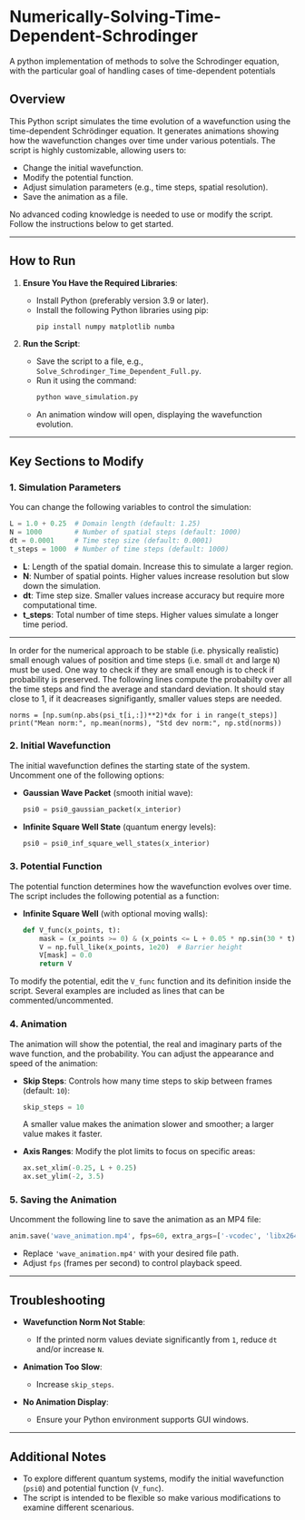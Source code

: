 # Numerically-Solving-Time-Dependent-Schrodinger
A python implementation of methods to solve the Schrodinger equation, with the particular goal of handling cases of time-dependent potentials

## Overview
This Python script simulates the time evolution of a wavefunction using the time-dependent Schrödinger equation. It generates animations showing how the wavefunction changes over time under various potentials. The script is highly customizable, allowing users to:

- Change the initial wavefunction.
- Modify the potential function.
- Adjust simulation parameters (e.g., time steps, spatial resolution).
- Save the animation as a file.

No advanced coding knowledge is needed to use or modify the script. Follow the instructions below to get started.

---

## How to Run

1. **Ensure You Have the Required Libraries**:
   - Install Python (preferably version 3.9 or later).
   - Install the following Python libraries using pip:
     ```bash
     pip install numpy matplotlib numba
     ```

2. **Run the Script**:
   - Save the script to a file, e.g., `Solve_Schrodinger_Time_Dependent_Full.py`.
   - Run it using the command:
     ```bash
     python wave_simulation.py
     ```
   - An animation window will open, displaying the wavefunction evolution.

---

## Key Sections to Modify

### 1. **Simulation Parameters**

You can change the following variables to control the simulation:

```python
L = 1.0 + 0.25  # Domain length (default: 1.25)
N = 1000        # Number of spatial steps (default: 1000)
dt = 0.0001     # Time step size (default: 0.0001)
t_steps = 1000  # Number of time steps (default: 1000)
```

- **L**: Length of the spatial domain. Increase this to simulate a larger region.
- **N**: Number of spatial points. Higher values increase resolution but slow down the simulation.
- **dt**: Time step size. Smaller values increase accuracy but require more computational time.
- **t_steps**: Total number of time steps. Higher values simulate a longer time period.

---

In order for the numerical approach to be stable (i.e. physically realistic) small enough values of position and time steps (i.e. small `dt` and large `N`) must be used. One way to check if they are small enough is to check if probability is preserved. The following lines compute the probabilty over all the time steps and find the average and standard deviation. It should stay close to 1, if it deacreases signifigantly, smaller values steps are needed. 

```
norms = [np.sum(np.abs(psi_t[i,:])**2)*dx for i in range(t_steps)]
print("Mean norm:", np.mean(norms), "Std dev norm:", np.std(norms))
```

### 2. **Initial Wavefunction**

The initial wavefunction defines the starting state of the system. Uncomment one of the following options:

- **Gaussian Wave Packet** (smooth initial wave):
  ```python
  psi0 = psi0_gaussian_packet(x_interior)
  ```

- **Infinite Square Well State** (quantum energy levels):
  ```python
  psi0 = psi0_inf_square_well_states(x_interior)
  ```

### 3. **Potential Function**

The potential function determines how the wavefunction evolves over time. The script includes the following potential as a function:

- **Infinite Square Well** (with optional moving walls):
  ```python
  def V_func(x_points, t):
      mask = (x_points >= 0) & (x_points <= L + 0.05 * np.sin(30 * t))
      V = np.full_like(x_points, 1e20)  # Barrier height
      V[mask] = 0.0
      return V
  ```

To modify the potential, edit the `V_func` function and its definition inside the script. Several examples are included as lines that can be commented/uncommented. 

### 4. **Animation**

The animation will show the potential, the real and imaginary parts of the wave function, and the probability. You can adjust the appearance and speed of the animation:

- **Skip Steps**: Controls how many time steps to skip between frames (default: `10`):
  ```python
  skip_steps = 10
  ```
  A smaller value makes the animation slower and smoother; a larger value makes it faster.

- **Axis Ranges**: Modify the plot limits to focus on specific areas:
  ```python
  ax.set_xlim(-0.25, L + 0.25)
  ax.set_ylim(-2, 3.5)
  ```

### 5. **Saving the Animation**

Uncomment the following line to save the animation as an MP4 file:

```python
anim.save('wave_animation.mp4', fps=60, extra_args=['-vcodec', 'libx264'])
```

- Replace `'wave_animation.mp4'` with your desired file path.
- Adjust `fps` (frames per second) to control playback speed.

---

## Troubleshooting

- **Wavefunction Norm Not Stable**:
  - If the printed norm values deviate significantly from `1`, reduce `dt` and/or increase `N`.

- **Animation Too Slow**:
  - Increase `skip_steps`.

- **No Animation Display**:
  - Ensure your Python environment supports GUI windows.

---

## Additional Notes

- To explore different quantum systems, modify the initial wavefunction (`psi0`) and potential function (`V_func`).
- The script is intended to be flexible so make various modifications to examine different scenarious. 

